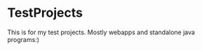 TestProjects
============

This is for my test projects. Mostly webapps and standalone java programs:)


